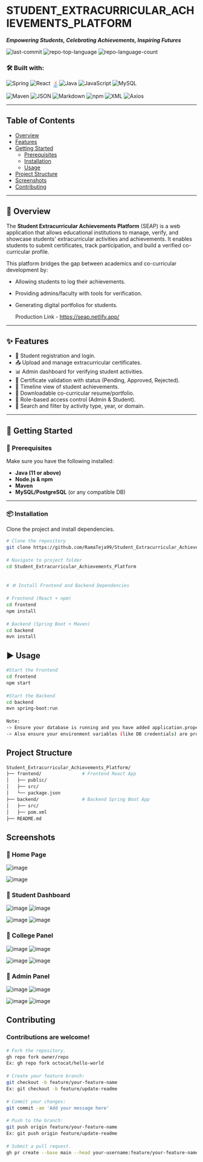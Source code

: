 # STUDENT_EXTRACURRICULAR_ACHIEVEMENTS_PLATFORM

_**Empowering Students, Celebrating Achievements, Inspiring Futures**_

![last-commit](https://img.shields.io/github/last-commit/RamaTeja99/Student_Extracurricular_Achievements_Platform?style=flat&logo=git&logoColor=white&color=0080ff)
![repo-top-language](https://img.shields.io/github/languages/top/RamaTeja99/Student_Extracurricular_Achievements_Platform?style=flat&color=0080ff)
![repo-language-count](https://img.shields.io/github/languages/count/RamaTeja99/Student_Extracurricular_Achievements_Platform?style=flat&color=0080ff)

### 🛠 Built with:

![Spring](https://img.shields.io/badge/Spring-000000.svg?style=flat&logo=Spring&logoColor=white)    ![React](https://img.shields.io/badge/React-61DAFB.svg?style=flat&logo=React&logoColor=black)   <img src="https://raw.githubusercontent.com/devicons/devicon/master/icons/java/java-original.svg" height="19" style="vertical-align:middle; background-color:#000;"/>![Java](https://img.shields.io/badge/Java-000000.svg?style=flat&logoColor=white)      ![JavaScript](https://img.shields.io/badge/JavaScript-F7DF1E.svg?style=flat&logo=JavaScript&logoColor=black)    ![MySQL](https://img.shields.io/badge/MySQL-4479A1.svg?style=flat&logo=mysql&logoColor=white) 

![Maven](https://img.shields.io/badge/Maven-C71A36.svg?style=flat&logo=apache-maven&logoColor=white)
![JSON](https://img.shields.io/badge/JSON-000000.svg?style=flat&logo=JSON&logoColor=white)
![Markdown](https://img.shields.io/badge/Markdown-000000.svg?style=flat&logo=Markdown&logoColor=white)
![npm](https://img.shields.io/badge/npm-CB3837.svg?style=flat&logo=npm&logoColor=white)
![XML](https://img.shields.io/badge/XML-005FAD.svg?style=flat&logo=XML&logoColor=white)
![Axios](https://img.shields.io/badge/Axios-5A29E4.svg?style=flat&logo=Axios&logoColor=white)

---

## Table of Contents

- [Overview](#overview)
- [Features](#features)
- [Getting Started](#getting-started)
  - [Prerequisites](#prerequisites)
  - [Installation](#installation)
  - [Usage](#usage)
- [Project Structure](#project-structure)
- [Screenshots](#screenshots)
- [Contributing](#contributing)

---

## 📝 Overview

The **Student Extracurricular Achievements Platform** (SEAP) is a web application that allows educational institutions to manage, verify, and showcase students' extracurricular activities and achievements. It enables students to submit certificates, track participation, and build a verified co-curricular profile.

This platform bridges the gap between academics and co-curricular development by:
- Allowing students to log their achievements.
- Providing admins/faculty with tools for verification.
- Generating digital portfolios for students.

  Production Link - https://seap.netlify.app/

---

## ✨ Features

- 👤 Student registration and login.
- 📤 Upload and manage extracurricular certificates.
- 📊 Admin dashboard for verifying student activities.
- 🧾 Certificate validation with status (Pending, Approved, Rejected).
- 📅 Timeline view of student achievements.
- 📜 Downloadable co-curricular resume/portfolio.
- 🔐 Role-based access control (Admin & Student).
- 🔎 Search and filter by activity type, year, or domain.

---

## 🚀 Getting Started

### 🔧 Prerequisites

Make sure you have the following installed:

- **Java (11 or above)**
- **Node.js & npm**
- **Maven**
- **MySQL/PostgreSQL** (or any compatible DB)

---

### 📦 Installation

Clone the project and install dependencies.

```bash
# Clone the repository
git clone https://github.com/RamaTeja99/Student_Extracurricular_Achievements_Platform

# Navigate to project folder
cd Student_Extracurricular_Achievements_Platform


# ⚙️ Install Frontend and Backend Dependencies

# Frontend (React + npm)
cd frontend
npm install

# Backend (Spring Boot + Maven)
cd backend
mvn install
```
## ▶️ Usage
```bash
#Start the Frontend
cd frontend
npm start

#Start the Backend
cd backend
mvn spring-boot:run

Note:
-> Ensure your database is running and you have added application.properties in src/main/resources
-> Also ensure your environment variables (like DB credentials) are properly configured.
```
## Project Structure
```bash
Student_Extracurricular_Achievements_Platform/
├── frontend/               # Frontend React App
│   ├── public/
│   ├── src/
│   └── package.json
├── backend/                # Backend Spring Boot App
│   ├── src/
│   ├── pom.xml
├── README.md
```
## Screenshots

### 📌 Home Page
![image](https://github.com/user-attachments/assets/7bb5641d-2f99-4426-83c8-2005021bd140)

![image](https://github.com/user-attachments/assets/70ae6ce8-d971-4ea2-8c38-4a7f339f44e7)


### 📌 Student Dashboard
![image](https://github.com/user-attachments/assets/d64ffcad-ff06-4c7b-b7f0-1732a45bfb96)
![image](https://github.com/user-attachments/assets/9b5648d0-053b-4619-bb3e-b9fb1d21ca9f)

![image](https://github.com/user-attachments/assets/ea194a90-b961-48fd-9aeb-10ee804f9ca6)
![image](https://github.com/user-attachments/assets/12c213c2-3676-4448-b1b0-3083966d6ce6)



### 📌 College Panel 
![image](https://github.com/user-attachments/assets/56254327-0672-423a-af16-235e2d19c438)
![image](https://github.com/user-attachments/assets/8ca6fcf9-2b63-4fd4-bd40-8620aef8aa00)

![image](https://github.com/user-attachments/assets/77de741a-3519-43ba-bfab-28e007599586)
![image](https://github.com/user-attachments/assets/6512c160-76fc-40db-97a1-5212c2884499)


### 📌 Admin Panel
![image](https://github.com/user-attachments/assets/d2bd176f-f519-4dcf-b2d0-f0ac5e75fe82)
![image](https://github.com/user-attachments/assets/e149431e-9bb2-4391-8aee-e5c53bf850ff)

![image](https://github.com/user-attachments/assets/96f958e8-555c-4cf1-b5ad-55641ba59389)
![image](https://github.com/user-attachments/assets/6b5971ee-f262-4a40-bf1d-da253d07a437)








## Contributing

### Contributions are welcome!
``` bash
# Fork the repository.
gh repo fork owner/repo
Ex: gh repo fork octocat/hello-world

# Create your feature branch:
git checkout -b feature/your-feature-name
Ex: git checkout -b feature/update-readme

# Commit your changes:
git commit -am 'Add your message here'

# Push to the branch:
git push origin feature/your-feature-name
Ex: git push origin feature/update-readme

# Submit a pull request.
gh pr create --base main --head your-username:feature/your-feature-name --title "Add Feature" --body "Detailed PR description"

```

